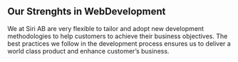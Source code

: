 ## Our Strenghts in WebDevelopment

We at Siri AB are very flexible to tailor and adopt new development methodologies to help customers to achieve their business objectives. The best practices we follow in the development process ensures us to deliver a world class product and enhance customer’s business.

